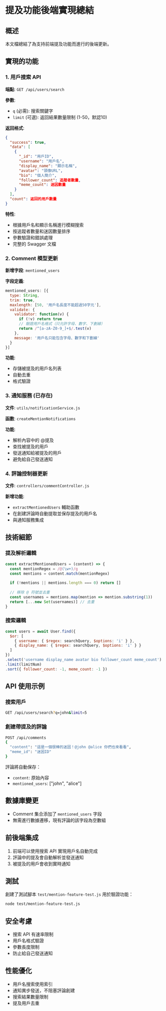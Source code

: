 # 提及功能後端實現總結

## 概述
本文檔總結了為支持前端提及功能而進行的後端更新。

## 實現的功能

### 1. 用戶搜索 API
**端點**: `GET /api/users/search`

**參數**:
- `q` (必需): 搜索關鍵字
- `limit` (可選): 返回結果數量限制 (1-50，默認10)

**返回格式**:
```json
{
  "success": true,
  "data": [
    {
      "_id": "用戶ID",
      "username": "用戶名",
      "display_name": "顯示名稱",
      "avatar": "頭像URL",
      "bio": "個人簡介",
      "follower_count": 追蹤者數量,
      "meme_count": 迷因數量
    }
  ],
  "count": 返回的用戶數量
}
```

**特性**:
- 根據用戶名和顯示名稱進行模糊搜索
- 按追蹤者數量和迷因數量排序
- 參數驗證和錯誤處理
- 完整的 Swagger 文檔

### 2. Comment 模型更新
**新增字段**: `mentioned_users`

**字段定義**:
```javascript
mentioned_users: [{
  type: String,
  trim: true,
  maxlength: [50, '用戶名長度不能超過50字元'],
  validate: {
    validator: function(v) {
      if (!v) return true
      // 驗證用戶名格式（只允許字母、數字、下劃線）
      return /^[a-zA-Z0-9_]+$/.test(v)
    },
    message: '用戶名只能包含字母、數字和下劃線'
  }
}]
```

**功能**:
- 存儲被提及的用戶名列表
- 自動去重
- 格式驗證

### 3. 通知服務 (已存在)
**文件**: `utils/notificationService.js`

**函數**: `createMentionNotifications`

**功能**:
- 解析內容中的 @提及
- 查找被提及的用戶
- 發送通知給被提及的用戶
- 避免給自己發送通知

### 4. 評論控制器更新
**文件**: `controllers/commentController.js`

**新增功能**:
- `extractMentionedUsers` 輔助函數
- 在創建評論時自動提取並保存提及的用戶名
- 與通知服務集成

## 技術細節

### 提及解析邏輯
```javascript
const extractMentionedUsers = (content) => {
  const mentionRegex = /@(\w+)/g
  const mentions = content.match(mentionRegex)
  
  if (!mentions || mentions.length === 0) return []
  
  // 移除 @ 符號並去重
  const usernames = mentions.map(mention => mention.substring(1))
  return [...new Set(usernames)] // 去重
}
```

### 搜索邏輯
```javascript
const users = await User.find({
  $or: [
    { username: { $regex: searchQuery, $options: 'i' } },
    { display_name: { $regex: searchQuery, $options: 'i' } }
  ]
})
.select('username display_name avatar bio follower_count meme_count')
.limit(limitNum)
.sort({ follower_count: -1, meme_count: -1 })
```

## API 使用示例

### 搜索用戶
```bash
GET /api/users/search?q=john&limit=5
```

### 創建帶提及的評論
```bash
POST /api/comments
{
  "content": "這是一個很棒的迷因！@john @alice 你們也來看看",
  "meme_id": "迷因ID"
}
```

評論將自動保存：
- `content`: 原始內容
- `mentioned_users`: ["john", "alice"]

## 數據庫變更
- Comment 集合添加了 `mentioned_users` 字段
- 無需進行數據遷移，現有評論的該字段為空數組

## 前後端集成
1. 前端可以使用搜索 API 實現用戶名自動完成
2. 評論中的提及會自動解析並發送通知
3. 被提及的用戶會收到實時通知

## 測試
創建了測試腳本 `test/mention-feature-test.js` 用於驗證功能：
```bash
node test/mention-feature-test.js
```

## 安全考慮
- 搜索 API 有速率限制
- 用戶名格式驗證
- 參數長度限制
- 防止給自己發送通知

## 性能優化
- 用戶名搜索使用索引
- 通知異步發送，不阻塞評論創建
- 搜索結果數量限制
- 提及用戶去重